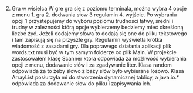 2. Gra w wisielca W gre gra się z poziomu terminala, można wybra 4 opcje z menu 1. gra 2. dodwania słow 3 regulamin 4. wyjście. Po wybraniu opcji 1 przystepujemy do wyboru poziomu trudności łatwy, średni i trudny w zależności którą opcje wybierzemy bedziemy mieć określoną liczbe żyć. Jeżeli dodajemy słowa to dodają się one do pliku tekstowego i tam zapisują się na przyszłe gry. Regulamin wyświetla krótka wiadomość z zasadami gry. Dla poprawego działania aplikacji plik words.txt musi być w tym samym folderze co plik Main. W projekcie zastosowałem klasę Scanner która odpowiada za możliwość wybierania opcji z menu, dodawanie słów i za zgadywanie liter. Klasa random odpowiada za to żeby słowo z bazy słów było wybierane losowo. Klasa ArrayList posłurzyła mi do stworzenia dynamicznej tablicy, a java.io.* odpowiada za dodawanie słow do pliku i zapisywania ich.
